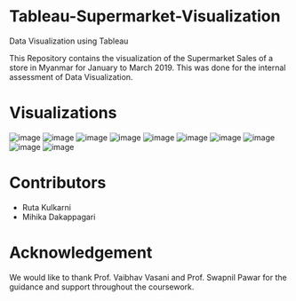 # Tableau-Supermarket-Visualization
Data Visualization using Tableau

This Repository contains the visualization of the Supermarket Sales of a store in Myanmar for January to March 2019. This was done for the internal assessment of Data Visualization.
# Visualizations
![image](https://user-images.githubusercontent.com/72610095/144572054-77188dca-1f55-45c4-ae68-3e156f2294a3.png)
![image](https://user-images.githubusercontent.com/72610095/144572076-12967ddc-131d-40ac-b635-4697e6de5c6c.png)
![image](https://user-images.githubusercontent.com/72610095/144572997-69a13860-51a3-4749-a2a1-d8b7cf79fbf5.png)
![image](https://user-images.githubusercontent.com/72610095/144572110-eee1fc27-5104-4813-b48c-86120508e54e.png)
![image](https://user-images.githubusercontent.com/72610095/144572133-b14b8e55-866d-4bb6-94ec-ffa38448f5db.png)
![image](https://user-images.githubusercontent.com/72610095/144572153-04e60c1a-0259-43e8-8068-e01eec5f7fe5.png)
![image](https://user-images.githubusercontent.com/72610095/144572178-3a0909ba-c33e-4516-9a2b-9f0943ac592f.png)
![image](https://user-images.githubusercontent.com/72610095/144572204-df8c43ac-c193-408a-ba40-e93473180ead.png)
![image](https://user-images.githubusercontent.com/72610095/144572221-51d81fbd-4abb-4070-92fb-d64fe72b8165.png)
![image](https://user-images.githubusercontent.com/72610095/144572235-abf3c335-ac6e-47f5-a3ec-b76b65b97acf.png)
# Contributors
- Ruta Kulkarni
- Mihika Dakappagari
# Acknowledgement
We would like to thank Prof. Vaibhav Vasani and Prof. Swapnil Pawar for the guidance and support throughout the coursework.
